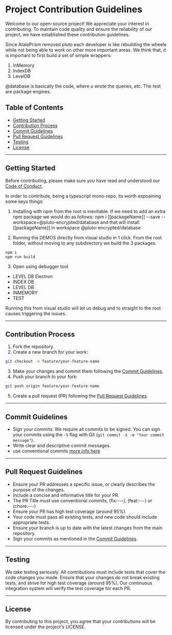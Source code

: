 # Project Contribution Guidelines

Welcome to our open-source project! We appreciate your interest in contributing. To maintain code quality and ensure the reliability of our project, we have established these contribution guidelines.

Since AtalaPrism removed pluto each developer is like rebuilding the wheele while not being able to work on other more important areas. We think that, it is important to first build a set of simple wrappers:

1. InMemory
2. IndexDB
3. LevelDB

@database is basically the code, where u wrote the queries, etc. The rest are package engines.


## Table of Contents

- [Getting Started](#getting-started)
- [Contribution Process](#contribution-process)
- [Commit Guidelines](#commit-guidelines)
- [Pull Request Guidelines](#pull-request-guidelines)
- [Testing](#testing)
- [License](#license)

---

## Getting Started

Before contributing, please make sure you have read and understood our [Code of Conduct](#code-of-conduct).


In order to contribute, being a typescript mono-repo, its worth expoaining some keys things:


1. Installing with npm from the root is inevitable. If we need to add an extra npm package we would do as follows:
npm i [[packageName]] --save --workspace=@pluto-encrypted/database and that will install [[packageName]] in workspace @pluto-encrypted/database

2. Running the DEMOS directly from visual studio in 1 click.
From the root folder, without moving to any subdirectory we build the 3 packages.


```
npm i 
npm run build
```

3. Open using debugger tool
* LEVEL DB Electron
* INDEX DB
* LEVEL DB
* INMEMORY
* TEST

Running this from visual studio will let us debug and to straight to the root causes triggering the issues.


---

## Contribution Process

1. Fork the repository.
2. Create a new branch for your work:

```bash
git checkout -b feature/your-feature-name
```

3. Make your changes and commit them following the [Commit Guidelines](#commit-guidelines).
4. Push your branch to your fork:

```bash
git push origin feature/your-feature-name
```

5. Create a pull request (PR) following the [Pull Request Guidelines](#pull-request-guidelines).

---

## Commit Guidelines

- Sign your commits: We require all commits to be signed. You can sign your commits using the `-S` flag with Git (`git commit -S -m "Your commit message"`).
- Write clear and descriptive commit messages.
- use conventional commits [more info here](https://www.conventionalcommits.org/en/v1.0.0/)

---

## Pull Request Guidelines

- Ensure your PR addresses a specific issue, or clearly describes the purpose of the changes.
- Include a concise and informative title for your PR.
- The PR Title must use conventional commits, (fix:---), (feat:---) or (chore:---)
- Ensure your PR has high test coverage (around 95%).
- Your code must pass all existing tests, and new code should include appropriate tests.
- Ensure your branch is up to date with the latest changes from the main repository.
- Sign your commits as mentioned in the [Commit Guidelines](#commit-guidelines).

---

## Testing

We take testing seriously. All contributions must include tests that cover the code changes you made. Ensure that your changes do not break existing tests, and strive for high test coverage (around 95%). Our continuous integration system will verify the test coverage for each PR.

---

## License

By contributing to this project, you agree that your contributions will be licensed under the project's LICENSE.

